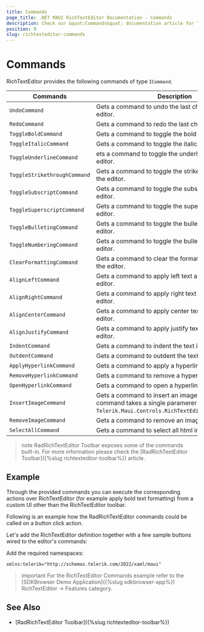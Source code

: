 ```yaml
---
title: Commands
page_title: .NET MAUI RichTextEditor Documentation - Commands
description: Check our &quot;Commands&quot; documentation article for Telerik RichTextEditor for .NET MAUI control.
position: 9
slug: richtexteditor-commands
---
```


# Commands

RichTextEditor provides the following commands of type `ICommand`.

| Commands | Description |
| ------------- | --------------- |
| `UndoCommand` | Gets a command to undo the last changes in the editor. |
| `RedoCommand` | Gets a command to redo the last changes in the editor. |
| `ToggleBoldCommand` | Gets a command to toggle the bold text in the editor. |
| `ToggleItalicCommand` | Gets a command to toggle the italic text in the editor. |
| `ToggleUnderlineCommand` | ets a command to toggle the underline text in the editor. |
| `ToggleStrikethroughCommand` | Gets a command to toggle the strike-through text in the editor. |
| `ToggleSubscriptCommand` | Gets a command to toggle the subscript text in the editor. |
| `ToggleSuperscriptCommand` | Gets a command to toggle the superscript text in the editor. |
| `ToggleBulletingCommand` | Gets a command to toggle the bullets paragraph in the editor. |
| `ToggleNumberingCommand` | Gets a command to toggle the bullets paragraph in the editor. |
| `ClearFormattingCommand` | Gets a command to clear the formatting of the text in the editor. |
| `AlignLeftCommand` | Gets a command to apply left text alignment in the editor. |
| `AlignRightCommand` | Gets a command to apply right text alignment in the editor. |
| `AlignCenterCommand` | Gets a command to apply center text alignment in the editor. |
| `AlignJustifyCommand` | Gets a command to apply justify text alignment in the editor. |
| `IndentCommand` | Gets a command to indent the text in the editor. |
| `OutdentCommand` | Gets a command to outdent the text in the editor. |
| `ApplyHyperlinkCommand` | Gets a command to apply a hyperlink in the editor. |
| `RemoveHyperlinkCommand` | Gets a command to remove a hyperlink in the editor. |
| `OpenHyperlinkCommand` | Gets a command to open a hyperlink in the editor. |
| `InsertImageCommand` | Gets a command to insert an image in the editor. The command takes a single paramerer of type `Telerik.Maui.Controls.RichTextEditor.RichTextImage`. |
| `RemoveImageCommand` | Gets a command to remove an image in the editor. |
| `SelectAllCommand` | Gets a command to select all html in the editor. |

>note RadRichTextEditor Toolbar exposes some of the commands built-in. For more information please check the [RadRichTextEditor Toolbar]({%slug richtexteditor-toolbar%}) article.

## Example

Through the provided commands you can execute the corresponding actions over RichTextEditor (for example apply bold text formatting) from a custom UI other than the RichTextEditor toolbar. 

Following is an example how the RadRichTextEditor commands could be called on a button click action. 

Let's add the RichTextEditor definition together with a few sample buttons wired to the editor's commands:

<snippet id='richtexteditor-commands-xaml' />

Add the required namespaces:

```XAML
xmlns:telerik="http://schemas.telerik.com/2022/xaml/maui"
```

>important For the RichTextEditor Commands example refer to the [SDKBrowser Demo Application]({%slug sdkbrowser-app%}) RichTextEditor -> Features category.

## See Also

- [RadRichTextEditor Toolbar]({%slug richtexteditor-toolbar%})

